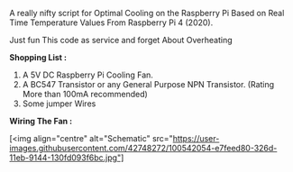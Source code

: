 A really nifty script for Optimal Cooling on the Raspberry Pi Based on Real Time Temperature Values From Raspberry Pi 4 (2020).

Just fun This code as service and forget About Overheating

**Shopping List :**
1. A 5V DC Raspberry Pi Cooling Fan.
2. A BC547 Transistor or any General Purpose NPN Transistor. (Rating More than 100mA recommended)
3. Some jumper Wires

**Wiring The Fan :**

[<img align="centre" alt="Schematic" src="https://user-images.githubusercontent.com/42748272/100542054-e7feed80-326d-11eb-9144-130fd093f6bc.jpg"]

